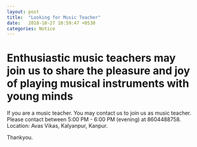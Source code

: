 ```yaml
---
layout: post
title:  "Looking for Music Teacher"
date:   2018-10-27 10:59:47 +0530
categories: Notice
---
```


# Enthusiastic music teachers may join us to share the pleasure and joy of playing musical instruments with young minds

If you are a music teacher. You may contact us to join us as music teacher.
Please contact between 5:00 PM - 6:00 PM (evening) at
$8604488758$.  
Location: Avas Vikas, Kalyanpur, Kanpur.

Thankyou.